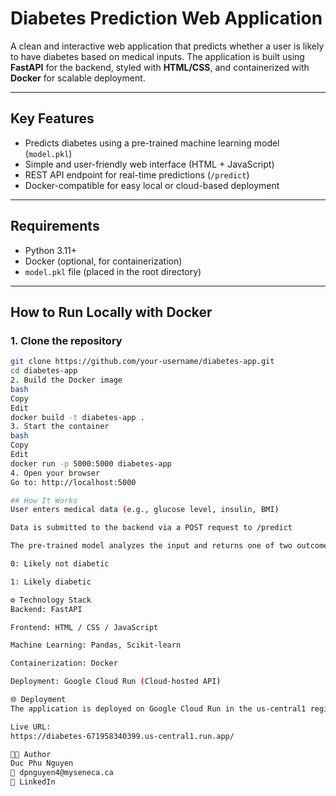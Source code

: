 # Diabetes Prediction Web Application

A clean and interactive web application that predicts whether a user is likely to have diabetes based on medical inputs. The application is built using **FastAPI** for the backend, styled with **HTML/CSS**, and containerized with **Docker** for scalable deployment.

---

## Key Features

- Predicts diabetes using a pre-trained machine learning model (`model.pkl`)
- Simple and user-friendly web interface (HTML + JavaScript)
- REST API endpoint for real-time predictions (`/predict`)
- Docker-compatible for easy local or cloud-based deployment

---

## Requirements

- Python 3.11+
- Docker (optional, for containerization)
- `model.pkl` file (placed in the root directory)

---

## How to Run Locally with Docker

### 1. Clone the repository

```bash
git clone https://github.com/your-username/diabetes-app.git
cd diabetes-app
2. Build the Docker image
bash
Copy
Edit
docker build -t diabetes-app .
3. Start the container
bash
Copy
Edit
docker run -p 5000:5000 diabetes-app
4. Open your browser
Go to: http://localhost:5000

## How It Works
User enters medical data (e.g., glucose level, insulin, BMI)

Data is submitted to the backend via a POST request to /predict

The pre-trained model analyzes the input and returns one of two outcomes:

0: Likely not diabetic

1: Likely diabetic

⚙️ Technology Stack
Backend: FastAPI

Frontend: HTML / CSS / JavaScript

Machine Learning: Pandas, Scikit-learn

Containerization: Docker

Deployment: Google Cloud Run (Cloud-hosted API)

🌐 Deployment
The application is deployed on Google Cloud Run in the us-central1 region:

Live URL:
https://diabetes-671958340399.us-central1.run.app/

👨‍💻 Author
Duc Phu Nguyen
📧 dpnguyen4@myseneca.ca
🔗 LinkedIn